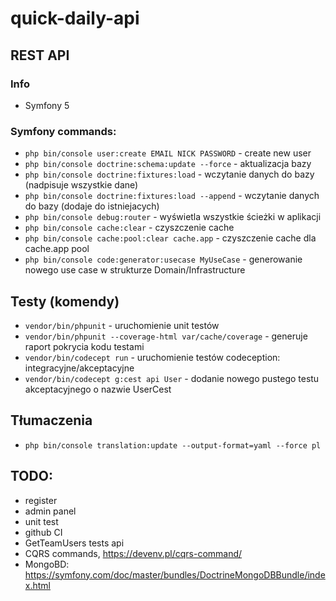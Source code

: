 # quick-daily-api
## REST API

### Info
- Symfony 5

### Symfony commands:
- `php bin/console user:create EMAIL NICK PASSWORD` - create new user
- `php bin/console doctrine:schema:update --force` - aktualizacja bazy
- `php bin/console doctrine:fixtures:load` - wczytanie danych do bazy (nadpisuje wszystkie dane)
- `php bin/console doctrine:fixtures:load --append` - wczytanie danych do bazy (dodaje do istniejacych)
- `php bin/console debug:router` - wyświetla wszystkie ścieżki w aplikacji
- `php bin/console cache:clear` - czyszczenie cache
- `php bin/console cache:pool:clear cache.app` - czyszczenie cache dla cache.app pool
- `php bin/console code:generator:usecase MyUseCase` - generowanie nowego use case w strukturze Domain/Infrastructure

## Testy (komendy)
- `vendor/bin/phpunit` - uruchomienie unit testów
- `vendor/bin/phpunit --coverage-html var/cache/coverage` - generuje raport pokrycia kodu testami
- `vendor/bin/codecept run` - uruchomienie testów codeception: integracyjne/akceptacyjne 
- `vendor/bin/codecept g:cest api User` - dodanie nowego pustego testu akceptacyjnego o nazwie UserCest

## Tłumaczenia
- `php bin/console translation:update --output-format=yaml --force pl`

## TODO:
- register
- admin panel
- unit test
- github CI
- GetTeamUsers tests api
- CQRS commands, https://devenv.pl/cqrs-command/
- MongoBD: https://symfony.com/doc/master/bundles/DoctrineMongoDBBundle/index.html


